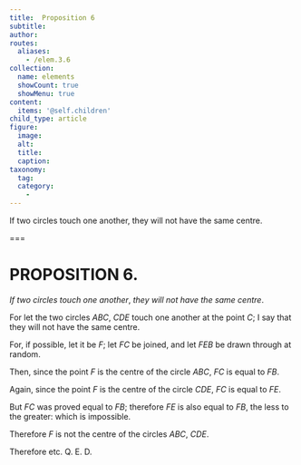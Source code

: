 ```yaml
---
title:  Proposition 6
subtitle: 
author:
routes:
  aliases:
    - /elem.3.6
collection:
  name: elements
  showCount: true
  showMenu: true
content:
  items: '@self.children'
child_type: article
figure:
  image:
  alt:
  title:
  caption:
taxonomy:
  tag:
  category:
    - 
---
```


<p><emph>If two circles touch one another</emph>, <emph>they will not have the same centre</emph>. </p>

===

<pb n="13"/><h1>PROPOSITION 6.</h1>
<p><em>If two circles touch one another</em>, <em>they will not have the same centre</em>. </p>

<p>For let the two circles <em>ABC</em>, <em>CDE</em> touch one another at the point <em>C</em>; I say that they will not have the same centre. 
      </p>

<p>For, if possible, let it be <em>F</em>; let <em>FC</em> be joined, and let <em>FEB</em> be drawn through at random. </p>

<p>Then, since the point <em>F</em> is the centre of the circle <em>ABC</em>, <span class="center"><em>FC</em> is equal to <em>FB</em>.</span>
      </p>

<p>Again, since the point <em>F</em> is the centre of the circle <em>CDE</em>, <span class="center"><em>FC</em> is equal to <em>FE</em>.</span>
      </p>

<p>But <em>FC</em> was proved equal to <em>FB</em>; <span class="center">therefore <em>FE</em> is also equal to <em>FB</em>, the less to the greater: which is impossible.</span>
      </p>

<p>Therefore <em>F</em> is not the centre of the circles <em>ABC</em>, <em>CDE</em>. </p>

<p>Therefore etc. Q. E. D.</p>
